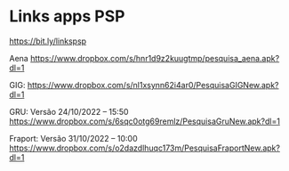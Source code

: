 # Links apps PSP
https://bit.ly/linkspsp

Aena
https://www.dropbox.com/s/hnr1d9z2kuugtmp/pesquisa_aena.apk?dl=1

GIG:
https://www.dropbox.com/s/nl1xsynn62i4ar0/PesquisaGIGNew.apk?dl=1

GRU: Versão 24/10/2022 – 15:50 
https://www.dropbox.com/s/6sqc0otg69remlz/PesquisaGruNew.apk?dl=1
 
Fraport: Versão 31/10/2022 – 10:00
https://www.dropbox.com/s/o2dazdlhuqc173m/PesquisaFraportNew.apk?dl=1












 




